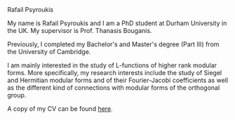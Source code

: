 <div> Rafail Psyroukis</div>

My name is Rafail Psyroukis and I am a PhD student at Durham University in the UK. My supervisor is Prof. Thanasis Bouganis.

Previously, I completed my Bachelor's and Master's degree (Part III) from the University of Cambridge.

I am mainly interested in the study of L-functions of higher rank modular forms. More specifically, my research interests include the study of Siegel and Hermitian modular forms and of their Fourier-Jacobi coefficients as well as the different kind of connections with modular forms of the orthogonal group.

A copy of my CV can be found [here](https://drive.google.com/file/d/1Im-QpxLNOzENiuYmCkz70eM0yM5cBCOu/view).

